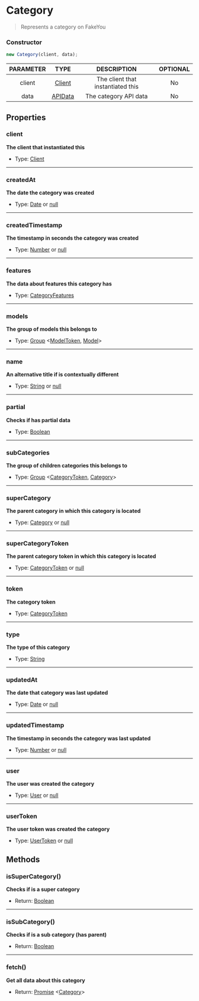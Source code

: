 # Category
> Represents a category on FakeYou

### Constructor
```js
new Category(client, data);
```

| PARAMETER  | TYPE                                     | DESCRIPTION            | OPTIONAL |
|:----------:|:----------------------------------------:|:----------------------:|:--------:|
| client    | [Client](./client.md) | The client that instantiated this | No      |
| data | [APIData](https://docs.fakeyou.com) | The category API data | No |

## Properties
### client
**The client that instantiated this**
+ Type: [Client](./client.md)

---

### createdAt
**The date the category was created**
+ Type: [Date](https://developer.mozilla.org/en-US/docs/Web/JavaScript/Reference/Global_Objects/Date) or [null](https://developer.mozilla.org/en-US/docs/Web/JavaScript/Reference/Global_Objects/null)

---

### createdTimestamp
**The timestamp in seconds the category was created**
+ Type: [Number](https://developer.mozilla.org/en-US/docs/Web/JavaScript/Reference/Global_Objects/Number) or [null](https://developer.mozilla.org/en-US/docs/Web/JavaScript/Reference/Global_Objects/null)

---

### features
**The data about features this category has**
+ Type: [CategoryFeatures](../typeof/categoryfeatures.md)

---

### models
**The group of models this belongs to**
+ Type: [Group](./group.md) <[ModelToken](../typeof/token#modeltoken), [Model](./model.md)>

---

### name
**An alternative title if is contextually different**
+ Type: [String](https://developer.mozilla.org/en-US/docs/Web/JavaScript/Reference/Global_Objects/String) or [null](https://developer.mozilla.org/en-US/docs/Web/JavaScript/Reference/Global_Objects/null)

---

### partial
**Checks if has partial data**
+ Type: [Boolean](https://developer.mozilla.org/en-US/docs/Web/JavaScript/Reference/Global_Objects/Boolean)

---

### subCategories
**The group of children categories this belongs to**
+ Type: [Group](./group.md) <[CategoryToken](../typeof/token#categorytoken), [Category](./category.md)>

---

### superCategory
**The parent category in which this category is located**
+ Type: [Category](./category.md) or [null](https://developer.mozilla.org/en-US/docs/Web/JavaScript/Reference/Global_Objects/null)

---

### superCategoryToken
**The parent category token in which this category is located**
+ Type: [CategoryToken](../typeof/categorytoken.md) or [null](https://developer.mozilla.org/en-US/docs/Web/JavaScript/Reference/Global_Objects/null)

---

### token
**The category token**
+ Type: [CategoryToken](../typeof/categorytoken.md)

---

### type
**The type of this category**
+ Type: [String](https://developer.mozilla.org/en-US/docs/Web/JavaScript/Reference/Global_Objects/String)

---

### updatedAt
**The date that category was last updated**
+ Type: [Date](https://developer.mozilla.org/en-US/docs/Web/JavaScript/Reference/Global_Objects/Date) or [null](https://developer.mozilla.org/en-US/docs/Web/JavaScript/Reference/Global_Objects/null)

---

### updatedTimestamp
**The timestamp in seconds the category was last updated**
+ Type: [Number](https://developer.mozilla.org/en-US/docs/Web/JavaScript/Reference/Global_Objects/Number) or [null](https://developer.mozilla.org/en-US/docs/Web/JavaScript/Reference/Global_Objects/null)

---

### user
**The user was created the category**
+ Type: [User](./user.md) or [null](https://developer.mozilla.org/en-US/docs/Web/JavaScript/Reference/Global_Objects/null)

---

### userToken
**The user token was created the category**
+ Type: [UserToken](../typeof/usertoken.md) or [null](https://developer.mozilla.org/en-US/docs/Web/JavaScript/Reference/Global_Objects/null)

## Methods
### isSuperCategory()
**Checks if is a super category**
+ Return: [Boolean](https://developer.mozilla.org/en-US/docs/Web/JavaScript/Reference/Global_Objects/Boolean)

---

### isSubCategory()
**Checks if is a sub category (has parent)**
+ Return: [Boolean](https://developer.mozilla.org/en-US/docs/Web/JavaScript/Reference/Global_Objects/Boolean)

---

### fetch()
**Get all data about this category**
+ Return: [Promise](https://developer.mozilla.org/en-US/docs/Web/JavaScript/Reference/Global_Objects/Promise) <[Category](./category.md)>